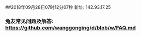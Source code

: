 ##2018年09月28日07时12分07秒 新址: 142.93.17.25
### 兔友常见问题及解答: https://github.com/wanggonging/d/blob/w/FAQ.md
